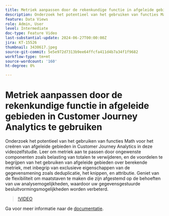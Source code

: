```yaml
---
title: Metriek aanpassen door de rekenkundige functie in afgeleide gebieden in Customer Journey Analytics te gebruiken
description: Onderzoek het potentieel van het gebruiken van functies Math voor het creëren van afgeleide gebieden in Customer Journey Analytics in deze videozelfstudie. Leer om metriek aan te passen door ongewenste componenten zoals belasting van totalen te verwijderen, en de voordelen te begrijpen van het gebruiken van afgeleide gebieden over berekende metriek, met inbegrip van exclusieve eigenschappen van de gegevensmening zoals deduplicatie, het knippen, en attributie.
feature: Data Views
role: Admin, User
level: Intermediate
doc-type: Feature Video
last-substantial-update: 2024-06-27T00:00:00Z
jira: KT-15526
thumbnail: 3430617.jpeg
source-git-commit: 5e5e972d7313b9ee64ffcfa411d4b7a34f1f9682
workflow-type: tm+mt
source-wordcount: '160'
ht-degree: 0%

---
```


# Metriek aanpassen door de rekenkundige functie in afgeleide gebieden in Customer Journey Analytics te gebruiken

Onderzoek het potentieel van het gebruiken van functies Math voor het creëren van afgeleide gebieden in Customer Journey Analytics in deze videozelfstudie. Leer om metriek aan te passen door ongewenste componenten zoals belasting van totalen te verwijderen, en de voordelen te begrijpen van het gebruiken van afgeleide gebieden over berekende metriek, met inbegrip van exclusieve eigenschappen van de gegevensmening zoals deduplicatie, het knippen, en attributie. Geniet van de flexibiliteit om maatstaven te maken die zijn afgestemd op de behoeften van uw analysemogelijkheden, waardoor uw gegevensgestuurde besluitvormingsmogelijkheden worden verbeterd.

>[!VIDEO](https://video.tv.adobe.com/v/3430617/&learn=on)

Ga voor meer informatie naar de [documentatie](https://experienceleague.adobe.com/en/docs/analytics-platform/using/cja-dataviews/derived-fields).
